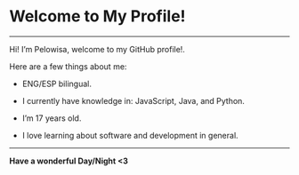 # Welcome to My Profile!


---

Hi! I’m Pelowisa, welcome to my GitHub profile!.

Here are a few things about me:

- ENG/ESP bilingual.

- I currently have knowledge in: JavaScript, Java, and Python.  

- I’m 17 years old.

- I love learning about software and development in general.


---

**Have a wonderful Day/Night <3**
